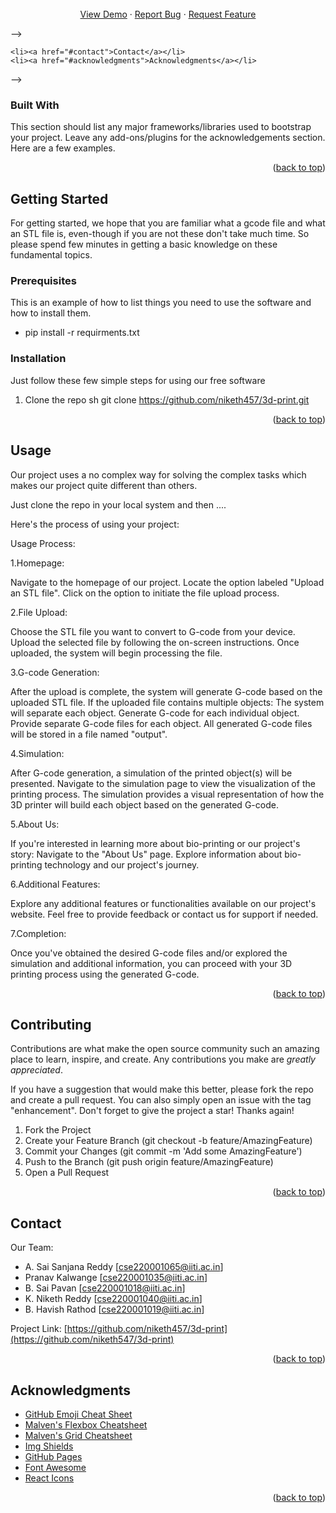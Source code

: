 <!-- Improved compatibility of back to top link: See: https://github.com/othneildrew/Best-README-Template/pull/73 -->
<a name="readme-top"></a>
<!--
*** Thanks for checking out the Best-README-Template. If you have a suggestion
*** that would make this better, please fork the repo and create a pull request
*** or simply open an issue with the tag "enhancement".
*** Don't forget to give the project a star!
*** Thanks again! Now go create something AMAZING! :D
-->



<!-- PROJECT SHIELDS -->
<!--
*** I'm using markdown "reference style" links for readability.
*** Reference links are enclosed in brackets [ ] instead of parentheses ( ).
*** See the bottom of this document for the declaration of the reference variables
*** for contributors-url, forks-url, etc. This is an optional, concise syntax you may use.
*** https://www.markdownguide.org/basic-syntax/#reference-style-links



<!-- PROJECT LOGO -->

<!--<div align="center">
  </a>

  <!-- <h3 align="center">Best-README-Template</h3> -->

  <p align="center">
    <!-- An awesome README template to jumpstart your projects! -->
    <br />
    <!-- <a href="https://github.com/othneildrew/Best-README-Template"><strong>Explore the docs »</strong></a> -->
    <br />
    <br />
    <a href="https://github.com/othneildrew/Best-README-Template">View Demo</a>
    ·
    <a href="https://github.com/othneildrew/Best-README-Template/issues/new?labels=bug&template=bug-report---.md">Report Bug</a>
    ·
    <a href="https://github.com/othneildrew/Best-README-Template/issues/new?labels=enhancement&template=feature-request---.md">Request Feature</a>
  </p>
</div> -->


<!-- TABLE OF CONTENTS -->
<!-- <details>
  <summary>Table of Contents</summary>
  <ol>
    <li>
      <a href="#about-the-project">About The Project</a>
      <ul>
        <li><a href="#built-with">Built With</a></li>
      </ul>
    </li>
    <li>
      <a href="#getting-started">Getting Started</a>
      <ul>
        <li><a href="#prerequisites">Prerequisites</a></li>
        <li><a href="#installation">Installation</a></li>
      </ul>
    </li>
    <li><a href="#usage">Usage</a></li>
    <li><a href="#roadmap">Roadmap</a></li>
    <li><a href="#contributing">Contributing</a></li>
    <!-- <li><a href="#license">License</a></li> -->
    <li><a href="#contact">Contact</a></li>
    <li><a href="#acknowledgments">Acknowledgments</a></li>
  </ol>
</details>-->





### Built With

This section should list any major frameworks/libraries used to bootstrap your project. Leave any add-ons/plugins for the acknowledgements section. Here are a few examples.

<!-- * [![Next][Next.js]][Next-url] -->
<!-- * [![React][React.js]][React-url] -->
<!-- * [![Django][Django.com]][Django.url]
* [![Angular][Angular.io]][Angular-url]
<!-- * [![Svelte][Svelte.dev]][Svelte-url] -->
<!-- * [![Laravel][Laravel.com]][Laravel-url]
* [![Bootstrap][Bootstrap.com]][Bootstrap-url]
* [![JQuery][JQuery.com]][JQuery-url] -->

<p align="right">(<a href="#readme-top">back to top</a>)</p>



<!-- GETTING STARTED -->
## Getting Started

For getting started, we hope that you are familiar what a gcode file and what an STL file is, even-though if you are not these don't take much time. So please spend few minutes in getting a basic knowledge on these fundamental topics.

### Prerequisites

This is an example of how to list things you need to use the software and how to install them.
<!-- * npm -->
  <!-- sh -->
  <!-- npm install npm@latest -g -->

* pip install -r requirments.txt
  

### Installation

Just follow these few simple steps for using our free software

1. Clone the repo
   sh
   git clone https://github.com/niketh457/3d-print.git
   

<p align="right">(<a href="#readme-top">back to top</a>)</p>



<!-- USAGE EXAMPLES -->
## Usage

Our project uses a no complex way for solving the complex tasks which makes our project quite different than others. 

Just clone the repo in your local system and then ....

Here's the process of using your project:

Usage Process:

1.Homepage:

Navigate to the homepage of our project.
Locate the option labeled "Upload an STL file".
Click on the option to initiate the file upload process.


2.File Upload:

Choose the STL file you want to convert to G-code from your device.
Upload the selected file by following the on-screen instructions.
Once uploaded, the system will begin processing the file.


3.G-code Generation:

After the upload is complete, the system will generate G-code based on the uploaded STL file.
If the uploaded file contains multiple objects:
The system will separate each object.
Generate G-code for each individual object.
Provide separate G-code files for each object.
All generated G-code files will be stored in a file named "output".


4.Simulation:

After G-code generation, a simulation of the printed object(s) will be presented.
Navigate to the simulation page to view the visualization of the printing process.
The simulation provides a visual representation of how the 3D printer will build each object based on the generated G-code.


5.About Us:

If you're interested in learning more about bio-printing or our project's story:
Navigate to the "About Us" page.
Explore information about bio-printing technology and our project's journey.


6.Additional Features:

Explore any additional features or functionalities available on our project's website.
Feel free to provide feedback or contact us for support if needed.


7.Completion:

Once you've obtained the desired G-code files and/or explored the simulation and additional information, you can proceed with your 3D printing process using the generated G-code.

<p align="right">(<a href="#readme-top">back to top</a>)</p>




<!-- CONTRIBUTING -->
## Contributing

Contributions are what make the open source community such an amazing place to learn, inspire, and create. Any contributions you make are *greatly appreciated*.

If you have a suggestion that would make this better, please fork the repo and create a pull request. You can also simply open an issue with the tag "enhancement".
Don't forget to give the project a star! Thanks again!

1. Fork the Project
2. Create your Feature Branch (git checkout -b feature/AmazingFeature)
3. Commit your Changes (git commit -m 'Add some AmazingFeature')
4. Push to the Branch (git push origin feature/AmazingFeature)
5. Open a Pull Request

<p align="right">(<a href="#readme-top">back to top</a>)</p>




<!-- CONTACT -->
## Contact

Our Team: 
- A. Sai Sanjana Reddy [cse220001065@iiti.ac.in]
- Pranav Kalwange      [cse220001035@iiti.ac.in]
- B. Sai Pavan         [cse220001018@iiti.ac.in]
- K. Niketh Reddy      [cse220001040@iiti.ac.in]
- B. Havish Rathod     [cse220001019@iiti.ac.in]

Project Link: [https://github.com/niketh457/3d-print](https://github.com/niketh547/3d-print)

<p align="right">(<a href="#readme-top">back to top</a>)</p>



<!-- ACKNOWLEDGMENTS -->
## Acknowledgments

<!-- * [Choose an Open Source License](https://choosealicense.com) -->
* [GitHub Emoji Cheat Sheet](https://www.webpagefx.com/tools/emoji-cheat-sheet)
* [Malven's Flexbox Cheatsheet](https://flexbox.malven.co/)
* [Malven's Grid Cheatsheet](https://grid.malven.co/)
* [Img Shields](https://shields.io)
* [GitHub Pages](https://pages.github.com)
* [Font Awesome](https://fontawesome.com)
* [React Icons](https://react-icons.github.io/react-icons/search)

<p align="right">(<a href="#readme-top">back to top</a>)</p>



<!-- MARKDOWN LINKS & IMAGES -->
<!-- https://www.markdownguide.org/basic-syntax/#reference-style-links -->
[contributors-shield]: https://img.shields.io/github/contributors/othneildrew/Best-README-Template.svg?style=for-the-badge
[contributors-url]: https://github.com/othneildrew/Best-README-Template/graphs/contributors
[forks-shield]: https://img.shields.io/github/forks/othneildrew/Best-README-Template.svg?style=for-the-badge
[forks-url]: https://github.com/othneildrew/Best-README-Template/network/members
[stars-shield]: https://img.shields.io/github/stars/othneildrew/Best-README-Template.svg?style=for-the-badge
[stars-url]: https://github.com/othneildrew/Best-README-Template/stargazers
[issues-shield]: https://img.shields.io/github/issues/othneildrew/Best-README-Template.svg?style=for-the-badge
[issues-url]: https://github.com/othneildrew/Best-README-Template/issues
[license-shield]: https://img.shields.io/github/license/othneildrew/Best-README-Template.svg?style=for-the-badge
[license-url]: https://github.com/othneildrew/Best-README-Template/blob/master/LICENSE.txt
[linkedin-shield]: https://img.shields.io/badge/-LinkedIn-black.svg?style=for-the-badge&logo=linkedin&colorB=555
[linkedin-url]: https://linkedin.com/in/othneildrew
[product-screenshot]: images/screenshot.png
[Next.js]: https://img.shields.io/badge/next.js-000000?style=for-the-badge&logo=nextdotjs&logoColor=white
[Next-url]: https://nextjs.org/
[React.js]: https://img.shields.io/badge/React-20232A?style=for-the-badge&logo=react&logoColor=61DAFB
[React-url]: https://reactjs.org/
[Vue.js]: https://img.shields.io/badge/Vue.js-35495E?style=for-the-badge&logo=vuedotjs&logoColor=4FC08D
[Vue-url]: https://vuejs.org/
[Angular.io]: https://img.shields.io/badge/Angular-DD0031?style=for-the-badge&logo=angular&logoColor=white
[Django.url]: https://www.djangoproject.com
[Angular-url]: https://angular.io/
[Svelte.dev]: https://img.shields.io/badge/Svelte-4A4A55?style=for-the-badge&logo=svelte&logoColor=FF3E00
[Svelte-url]: https://svelte.dev/
[Laravel.com]: https://img.shields.io/badge/Laravel-FF2D20?style=for-the-badge&logo=laravel&logoColor=white
[Laravel-url]: https://laravel.com
[Bootstrap.com]: https://img.shields.io/badge/Bootstrap-563D7C?style=for-the-badge&logo=bootstrap&logoColor=white
[Bootstrap-url]: https://getbootstrap.com
[JQuery.com]: https://img.shields.io/badge/jQuery-0769AD?style=for-the-badge&logo=jquery&logoColor=white
[JQuery-url]: https://jquery.com
